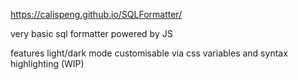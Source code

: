 https://calispeng.github.io/SQLFormatter/

very basic sql formatter powered by JS

features light/dark mode customisable via css variables and syntax highlighting (WIP)
